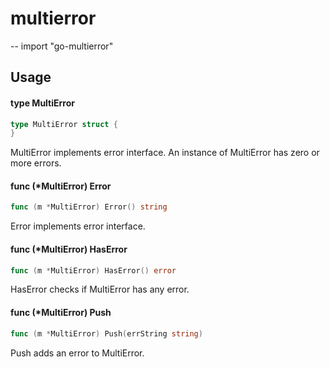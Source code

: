 # multierror
--
    import "go-multierror"


## Usage

#### type MultiError

```go
type MultiError struct {
}
```

MultiError implements error interface. An instance of MultiError has zero or
more errors.

#### func (*MultiError) Error

```go
func (m *MultiError) Error() string
```
Error implements error interface.

#### func (*MultiError) HasError

```go
func (m *MultiError) HasError() error
```
HasError checks if MultiError has any error.

#### func (*MultiError) Push

```go
func (m *MultiError) Push(errString string)
```
Push adds an error to MultiError.
